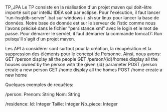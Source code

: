 TP_JPA
Le TP consiste en la réalisation d'un projet maven qui doit-être importé soit par intelliJ IDEA soit par eclipse.
Pour l'exécution, il faut lancer 'run-hsqldb-server' .bat sur windows / .sh sur linux pour lancer la base de données.
Notre base de donnée est sur le serveur de l'istic comme nous l'avons précisé dans le fichier "persistance.xml" avec le login et le mot de passe.
Pour démarrer le servlet, il faut démarrer la commande tomcat7: Run puisqu'il s'agit d'un projet maven.

Les API à considérer sont surtout pour la création, la récupération et la suppression des éléments pour le concept de Personne. Ainsi, nous avons:
GET 	/person 	display all the people
GET 	/person/{id}/homes 	display all the houses owned by the person with the given {id} parameter
POST 	/person 	create a new person
GET 	/home 	display all the homes
POST 	/home 	create a new home

Quelques exemples de requêtes:

/person:
Prenom: String
Nom: String

/residence:
Id: Integer
Taille: Integer
Nb_piece: Integer
